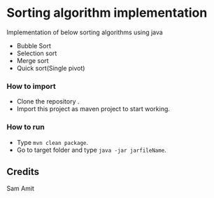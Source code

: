 # Sorting algorithm implementation

Implementation of below sorting algorithms using java 

*  Bubble Sort
*  Selection sort
*  Merge sort
*  Quick sort(Single pivot)

### How to import

*  Clone the repository .
*  Import this project as maven project to start working.

### How to run

*  Type `mvn clean package`.
*  Go to target folder and type `java -jar jarfileName`.

## Credits
Sam
Amit

